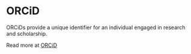 # ORCiD

ORCiDs provide a unique identifier for an individual engaged in research and
scholarship.

Read more at [ORCiD](https://orcid.org/)
